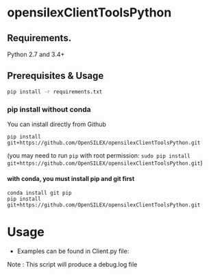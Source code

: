 # opensilexClientToolsPython
## Requirements.

Python 2.7 and 3.4+

## Prerequisites & Usage


```sh
pip install -r requirements.txt
```
### pip install without conda

You can install directly from Github

```shy
pip install git+https://github.com/OpenSILEX/opensilexClientToolsPython.git
```
(you may need to run `pip` with root permission: `sudo pip install git+https://github.com/OpenSILEX/opensilexClientToolsPython.git`)

#### with conda, you must install pip and git first

```
conda install git pip
pip install git+https://github.com/OpenSILEX/opensilexClientToolsPython.git
```

# Usage
 
* Examples can be found in Client.py file:

Note : This script will produce a debug.log file